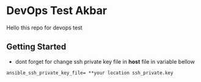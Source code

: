 # DevOps Test Akbar

Hello this repo for devops test

## Getting Started

* dont forget for change ssh private key file in **host** file in variable bellow

```ansible_ssh_private_key_file= **your location ssh_private.key```

